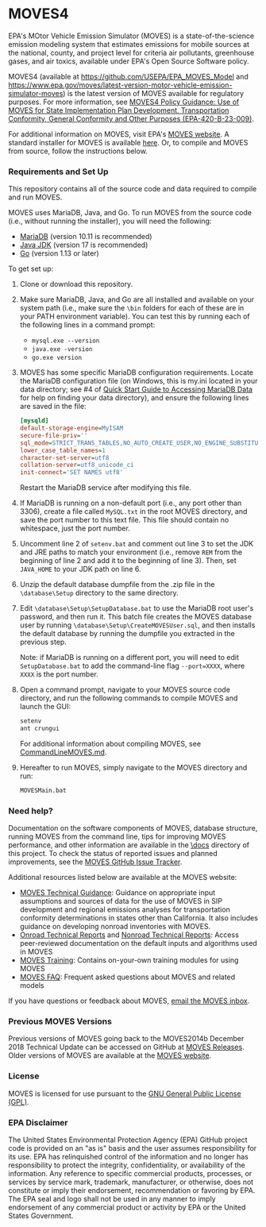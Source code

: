 # MOVES4

EPA's MOtor Vehicle Emission Simulator (MOVES) is a state-of-the-science emission modeling system that estimates emissions for mobile sources at the national, county, and project level for criteria air pollutants, greenhouse gases, and air toxics, available under EPA's Open Source Software policy. 

MOVES4 (available at https://github.com/USEPA/EPA_MOVES_Model and https://www.epa.gov/moves/latest-version-motor-vehicle-emission-simulator-moves) is the latest version of MOVES available for regulatory purposes. For more information, see [MOVES4 Policy Guidance: Use of MOVES for State Implementation Plan Development, Transportation Conformity, General Conformity and Other Purposes (EPA-420-B-23-009)](https://www.epa.gov/moves/latest-version-motor-vehicle-emission-simulator-moves#guidance). 

For additional information on MOVES, visit EPA's [MOVES website](https://www.epa.gov/moves). A standard installer for MOVES is available [here](https://www.epa.gov/moves/latest-version-motor-vehicle-emission-simulator-moves#download). Or, to compile and MOVES from source, follow the instructions below.

### Requirements and Set Up

This repository contains all of the source code and data required to compile and run MOVES.

MOVES uses MariaDB, Java, and Go. To run MOVES from the source code (i.e., without running the installer), you will need the following:

* [MariaDB](https://mariadb.org/download/?t=mariadb&p=mariadb&r=10.11.5) (version 10.11 is recommended)
* [Java JDK](https://learn.microsoft.com/en-us/java/openjdk/download#openjdk-17) (version 17 is recommended)
* [Go](https://golang.org/dl) (version 1.13 or later)

To get set up:

1. Clone or download this repository.

2. Make sure MariaDB, Java, and Go are all installed and available on your system path (i.e., make sure the `\bin` folders for each of these are in your PATH environment variable). You can test this by running each of the following lines in a command prompt:
    *   `mysql.exe --version`
    *   `java.exe -version`
    *   `go.exe version`

3. MOVES has some specific MariaDB configuration requirements. Locate the MariaDB configuration file (on Windows, this is my.ini located in your data directory; see #4 of [Quick Start Guide to Accessing MariaDB Data](docs/QuickStartGuideToAccessingMariaDBData.pdf) for help on finding your data directory), and ensure the following lines are saved in the file:

    ```ini
    [mysqld]
    default-storage-engine=MyISAM
    secure-file-priv=''
    sql_mode=STRICT_TRANS_TABLES,NO_AUTO_CREATE_USER,NO_ENGINE_SUBSTITUTION
    lower_case_table_names=1
    character-set-server=utf8
    collation-server=utf8_unicode_ci
    init-connect='SET NAMES utf8'
    ```
    Restart the MariaDB service after modifying this file.

4. If MariaDB is running on a non-default port (i.e., any port other than 3306), create a file called `MySQL.txt` in the root MOVES directory, and save the port number to this text file. This file should contain no whitespace, just the port number.

5. Uncomment line 2 of `setenv.bat` and comment out line 3 to set the JDK and JRE paths to match your environment (i.e., remove `REM` from the beginning of line 2 and add it to the beginning of line 3). Then, set `JAVA_HOME` to your JDK path on line 6.

6. Unzip the default database dumpfile from the .zip file in the `\database\Setup` directory to the same directory.

7. Edit `\database\Setup\SetupDatabase.bat` to use the MariaDB root user's password, and then run it. This batch file creates the MOVES database user by running `\database\Setup\CreateMOVESUser.sql`, and then installs the default database by running the dumpfile you extracted in the previous step. 

    Note: if MariaDB is running on a different port, you will need to edit `SetupDatabase.bat` to add the command-line flag `--port=XXXX`, where `XXXX` is the port number.

8. Open a command prompt, navigate to your MOVES source code directory, and run the following commands to compile MOVES and launch the GUI:

    ```bash
    setenv
    ant crungui
    ```

    For additional information about compiling MOVES, see [CommandLineMOVES.md](docs/CommandLineMOVES.md#compiling-moves).

9. Hereafter to run MOVES, simply navigate to the MOVES directory and run:

    ```bash
    MOVESMain.bat
    ```

### Need help?

Documentation on the software components of MOVES, database structure, running MOVES from the command line, tips for improving MOVES performance, and other information are available in the [\docs](docs/Readme.md) directory of this project. To check the status of reported issues and planned improvements, see the [MOVES GitHub Issue Tracker](https://github.com/USEPA/EPA_MOVES_Model/issues).

Additional resources listed below are available at the MOVES website:

* [MOVES Technical Guidance](https://www.epa.gov/moves/latest-version-motor-vehicle-emission-simulator-moves#guidance): Guidance on appropriate input assumptions and sources of data for the use of MOVES in SIP development and regional emissions analyses for transportation conformity determinations in states other than California. It also includes guidance on developing nonroad inventories with MOVES.
* [Onroad Technical Reports](https://www.epa.gov/moves/moves-onroad-technical-reports) and [Nonroad Technical Reports](https://www.epa.gov/moves/nonroad-technical-reports): Access peer-reviewed documentation on the default inputs and algorithms used in MOVES
* [MOVES Training](https://www.epa.gov/moves/moves-training-sessions#training): Contains on-your-own training modules for using MOVES
* [MOVES FAQ](https://www.epa.gov/moves/frequent-questions-about-moves-and-related-models): Frequent asked questions about MOVES and related models

If you have questions or feedback about MOVES, [email the MOVES inbox](mailto:mobile@epa.gov).

### Previous MOVES Versions

Previous versions of MOVES going back to the MOVES2014b December 2018 Technical Update can be accessed on GitHub at [MOVES Releases](https://github.com/USEPA/EPA_MOVES_Model/releases). Older versions of MOVES are available at the [MOVES website](https://www.epa.gov/moves/previous-moves-versions-and-documentation).

### License

MOVES is licensed for use pursuant to the [GNU General Public License (GPL)](http://www.gnu.org/licenses/old-licenses/gpl-2.0.html).

### EPA Disclaimer

The United States Environmental Protection Agency (EPA) GitHub project code is provided on an "as is" basis and the user assumes responsibility for its use. EPA has relinquished control of the information and no longer has responsibility to protect the integrity, confidentiality, or availability of the information. Any reference to specific commercial products, processes, or services by service mark, trademark, manufacturer, or otherwise, does not constitute or imply their endorsement, recommendation or favoring by EPA. The EPA seal and logo shall not be used in any manner to imply endorsement of any commercial product or activity by EPA or the United States Government.
